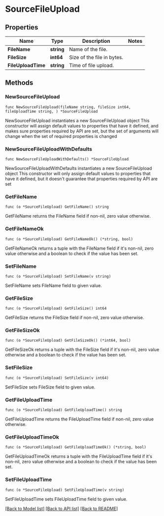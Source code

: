 # SourceFileUpload

## Properties

Name | Type | Description | Notes
------------ | ------------- | ------------- | -------------
**FileName** | **string** | Name of the file. | 
**FileSize** | **int64** | Size of the file in bytes. | 
**FileUploadTime** | **string** | Time of file upload. | 

## Methods

### NewSourceFileUpload

`func NewSourceFileUpload(fileName string, fileSize int64, fileUploadTime string, ) *SourceFileUpload`

NewSourceFileUpload instantiates a new SourceFileUpload object
This constructor will assign default values to properties that have it defined,
and makes sure properties required by API are set, but the set of arguments
will change when the set of required properties is changed

### NewSourceFileUploadWithDefaults

`func NewSourceFileUploadWithDefaults() *SourceFileUpload`

NewSourceFileUploadWithDefaults instantiates a new SourceFileUpload object
This constructor will only assign default values to properties that have it defined,
but it doesn't guarantee that properties required by API are set

### GetFileName

`func (o *SourceFileUpload) GetFileName() string`

GetFileName returns the FileName field if non-nil, zero value otherwise.

### GetFileNameOk

`func (o *SourceFileUpload) GetFileNameOk() (*string, bool)`

GetFileNameOk returns a tuple with the FileName field if it's non-nil, zero value otherwise
and a boolean to check if the value has been set.

### SetFileName

`func (o *SourceFileUpload) SetFileName(v string)`

SetFileName sets FileName field to given value.


### GetFileSize

`func (o *SourceFileUpload) GetFileSize() int64`

GetFileSize returns the FileSize field if non-nil, zero value otherwise.

### GetFileSizeOk

`func (o *SourceFileUpload) GetFileSizeOk() (*int64, bool)`

GetFileSizeOk returns a tuple with the FileSize field if it's non-nil, zero value otherwise
and a boolean to check if the value has been set.

### SetFileSize

`func (o *SourceFileUpload) SetFileSize(v int64)`

SetFileSize sets FileSize field to given value.


### GetFileUploadTime

`func (o *SourceFileUpload) GetFileUploadTime() string`

GetFileUploadTime returns the FileUploadTime field if non-nil, zero value otherwise.

### GetFileUploadTimeOk

`func (o *SourceFileUpload) GetFileUploadTimeOk() (*string, bool)`

GetFileUploadTimeOk returns a tuple with the FileUploadTime field if it's non-nil, zero value otherwise
and a boolean to check if the value has been set.

### SetFileUploadTime

`func (o *SourceFileUpload) SetFileUploadTime(v string)`

SetFileUploadTime sets FileUploadTime field to given value.



[[Back to Model list]](../README.md#documentation-for-models) [[Back to API list]](../README.md#documentation-for-api-endpoints) [[Back to README]](../README.md)


